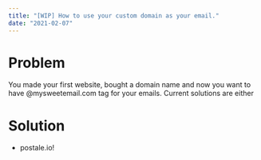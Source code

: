 ```yaml
---
title: "[WIP] How to use your custom domain as your email."
date: "2021-02-07"
---
```


# Problem
You made your first website, bought a domain name and now you want to have @mysweetemail.com tag for your emails.
Current solutions are either 

# Solution
- postale.io!


